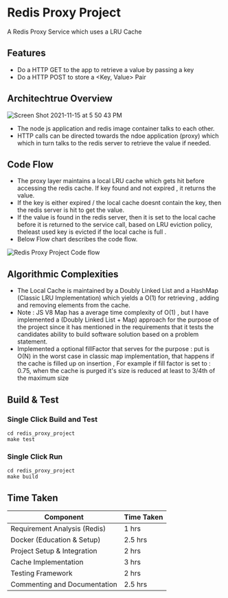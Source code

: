 # Redis Proxy Project

A Redis Proxy Service which uses a LRU Cache

## Features

- Do a HTTP GET to the app to retrieve a value by passing a key
- Do a HTTP POST to store a <Key, Value> Pair

## Architechtrue Overview

![Screen Shot 2021-11-15 at 5 50 43 PM](https://user-images.githubusercontent.com/93060191/141865190-58ed9715-076f-43a2-8de7-f64fb436b732.png)

- The node js application and redis image container talks to each other.
- HTTP calls can be directed towards the ndoe application (proxy) which  which in turn talks to the redis server to retrieve the value if needed.


## Code Flow

- The proxy layer maintains a local LRU cache which gets hit before accessing the redis cache. If key found and not expired , it returns the value.
- If the key is either expired / the local cache doesnt contain the key, then the redis server is hit to get the value.
- If the value is found in the redis server, then it is set to the local cache before it is returned to the service call, based on LRU eviction policy, theleast used key is evicted if the local cache is full . 
- Below Flow chart describes the code flow.

![Redis Proxy Project Code flow](https://user-images.githubusercontent.com/93060191/141868801-9dd18d67-13f8-44c0-8a51-37e54a394573.jpeg)


## Algorithmic Complexities 

- The Local Cache is maintained by a Doubly Linked List and a HashMap (Classic LRU Implementation) which yields a O(1) for retrieving , adding and removing elements from the cache. 
- Note : JS V8 Map has a average time complexity of O(1) , but I have implemented a (Doubly Linked List + Map) approach for the purpose of the project since it has mentioned in the requirements that it tests the candidates ability to build software solution based on a problem statement. 
- Implemented a optional fillFactor that serves for the purpose : put is O(N) in the worst case in classic map implementation, that happens if the cache is filled up on insertion , For example if fill factor is set to : 0.75, when the cache is purged it's size is reduced at least to 3/4th of the maximum size


## Build & Test

### Single Click Build and Test
```
cd redis_proxy_project
make test
```
### Single Click Run
```
cd redis_proxy_project
make build
```

## Time Taken

Component | Time Taken |
--- | --- | 
Requirement Analysis (Redis)   | 1 hrs | 
Docker (Education & Setup)    | 2.5 hrs | 
Project Setup & Integration | 2 hrs |
Cache Implementation | 3 hrs |
Testing Framework    | 2 hrs |
Commenting and Documentation | 2.5 hrs |
